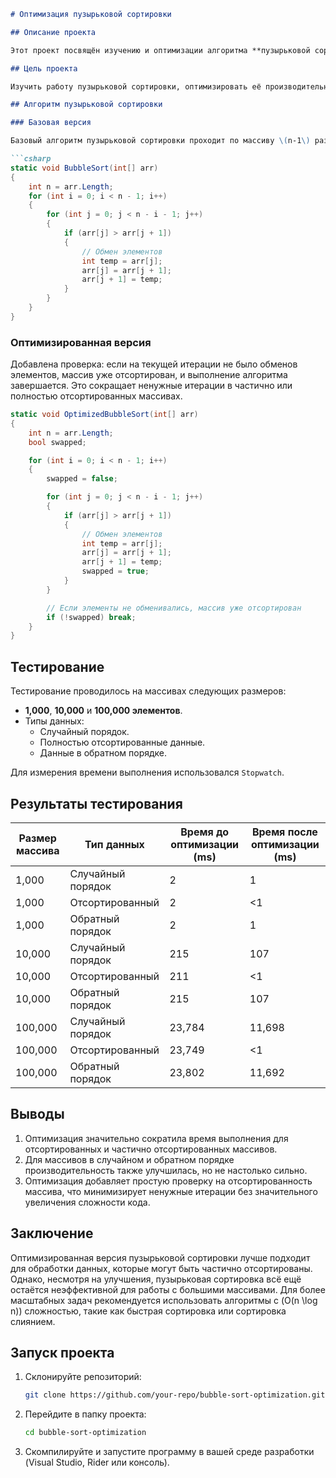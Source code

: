 ```markdown
# Оптимизация пузырьковой сортировки

## Описание проекта

Этот проект посвящён изучению и оптимизации алгоритма **пузырьковой сортировки** для повышения производительности при работе с массивами данных. В ходе работы реализованы две версии алгоритма: базовая и оптимизированная. Производительность алгоритмов сравнивалась на массивах разного размера и структуры.

## Цель проекта

Изучить работу пузырьковой сортировки, оптимизировать её производительность и провести сравнительный анализ времени выполнения до и после оптимизации.

## Алгоритм пузырьковой сортировки

### Базовая версия

Базовый алгоритм пузырьковой сортировки проходит по массиву \(n-1\) раз, сравнивая попарно соседние элементы. Если предыдущий элемент больше следующего, они меняются местами.

```csharp
static void BubbleSort(int[] arr)
{
    int n = arr.Length;
    for (int i = 0; i < n - 1; i++)
    {
        for (int j = 0; j < n - i - 1; j++)
        {
            if (arr[j] > arr[j + 1])
            {
                // Обмен элементов
                int temp = arr[j];
                arr[j] = arr[j + 1];
                arr[j + 1] = temp;
            }
        }
    }
}
```

### Оптимизированная версия

Добавлена проверка: если на текущей итерации не было обменов элементов, массив уже отсортирован, и выполнение алгоритма завершается. Это сокращает ненужные итерации в частично или полностью отсортированных массивах.

```csharp
static void OptimizedBubbleSort(int[] arr)
{
    int n = arr.Length;
    bool swapped;

    for (int i = 0; i < n - 1; i++)
    {
        swapped = false;

        for (int j = 0; j < n - i - 1; j++)
        {
            if (arr[j] > arr[j + 1])
            {
                // Обмен элементов
                int temp = arr[j];
                arr[j] = arr[j + 1];
                arr[j + 1] = temp;
                swapped = true;
            }
        }

        // Если элементы не обменивались, массив уже отсортирован
        if (!swapped) break;
    }
}
```

## Тестирование

Тестирование проводилось на массивах следующих размеров:
- **1,000**, **10,000** и **100,000 элементов**.
- Типы данных:
  - Случайный порядок.
  - Полностью отсортированные данные.
  - Данные в обратном порядке.

Для измерения времени выполнения использовался `Stopwatch`.

## Результаты тестирования

| Размер массива | Тип данных         | Время до оптимизации (ms) | Время после оптимизации (ms) |
|----------------|--------------------|---------------------------|------------------------------|
| 1,000          | Случайный порядок  | 2                         | 1                            |
| 1,000          | Отсортированный    | 2                         | <1                           |
| 1,000          | Обратный порядок   | 2                         | 1                            |
| 10,000         | Случайный порядок  | 215                       | 107                          |
| 10,000         | Отсортированный    | 211                       | <1                           |
| 10,000         | Обратный порядок   | 215                       | 107                          |
| 100,000        | Случайный порядок  | 23,784                    | 11,698                       |
| 100,000        | Отсортированный    | 23,749                    | <1                           |
| 100,000        | Обратный порядок   | 23,802                    | 11,692                       |

## Выводы

1. Оптимизация значительно сократила время выполнения для отсортированных и частично отсортированных массивов.
2. Для массивов в случайном и обратном порядке производительность также улучшилась, но не настолько сильно.
3. Оптимизация добавляет простую проверку на отсортированность массива, что минимизирует ненужные итерации без значительного увеличения сложности кода.

## Заключение

Оптимизированная версия пузырьковой сортировки лучше подходит для обработки данных, которые могут быть частично отсортированы. Однако, несмотря на улучшения, пузырьковая сортировка всё ещё остаётся неэффективной для работы с большими массивами. Для более масштабных задач рекомендуется использовать алгоритмы с \(O(n \log n)\) сложностью, такие как быстрая сортировка или сортировка слиянием.

## Запуск проекта

1. Склонируйте репозиторий:
   ```bash
   git clone https://github.com/your-repo/bubble-sort-optimization.git
   ```
2. Перейдите в папку проекта:
   ```bash
   cd bubble-sort-optimization
   ```
3. Скомпилируйте и запустите программу в вашей среде разработки (Visual Studio, Rider или консоль).



